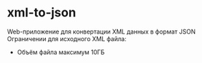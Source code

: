 # xml-to-json

Web-приложение для конвертации XML данных в формат JSON
Ограничении для исходного XML файла:
* Объём файла максимум 10ГБ

